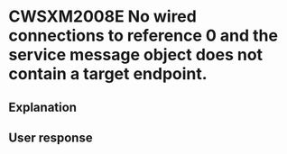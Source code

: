 # CWSXM2008E No wired connections to reference 0 and the service message object does not contain a target endpoint.

## Explanation

## User response